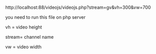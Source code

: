 http://localhost:88/videojs/videojs.php?stream=gv&vh=300&vw=700

you need to run this file on php server

vh = video height

stream= channel name

vw = video width
